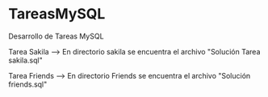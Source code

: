 # TareasMySQL
Desarrollo de Tareas MySQL

Tarea Sakila --> En directorio sakila se encuentra el archivo "Solución Tarea sakila.sql"

Tarea Friends --> En directorio Friends se encuentra el archivo "Solución friends.sql"

